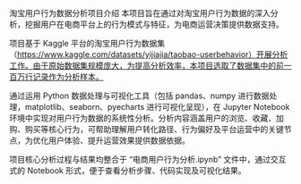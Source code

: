 淘宝用户行为数据分析项目介绍
本项目旨在通过对淘宝用户行为数据的深入分析，挖掘用户在电商平台上的行为模式与特征，为电商运营决策提供数据支持。

项目基于 Kaggle 平台的淘宝用户行为数据集（https://www.kaggle.com/datasets/yijiajia/taobao-userbehavior）开展分析工作。由于原始数据集规模庞大，为提高分析效率，本项目选取了数据集中的前一百万行记录作为分析样本。

通过运用 Python 数据处理与可视化工具（包括 pandas、numpy 进行数据处理，matplotlib、seaborn、pyecharts 进行可视化呈现），在 Jupyter Notebook 环境中实现对用户行为数据的系统性分析。分析内容涵盖用户的浏览、收藏、加购、购买等核心行为，可帮助理解用户转化路径、行为偏好及平台运营中的关键节点，为优化用户体验、提升运营效果提供数据依据。

项目核心分析过程与结果均整合于 “电商用户行为分析.ipynb” 文件中，通过交互式的 Notebook 形式，便于查看分析步骤、代码实现及可视化结果。
